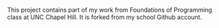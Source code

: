 This project contains part of my work from Foundations of Programming class at UNC Chapel Hill.
It is forked from my school Github account.
